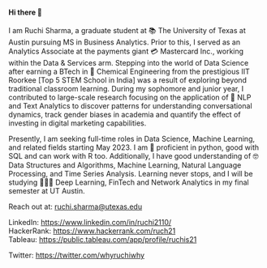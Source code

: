 #### Hi there 👋

I am Ruchi Sharma, a graduate student at 📚 The University of Texas at Austin pursuing MS in Business Analytics. Prior to this, I served as an Analytics Associate at the payments giant 💳 Mastercard Inc., working within the Data & Services arm. Stepping into the world of Data Science after earning a BTech in 🧪 Chemical Engineering from the prestigious IIT Roorkee [Top 5 STEM School in India] was a result of exploring beyond traditional classroom learning. During my sophomore and junior year, I contributed to large-scale research focusing on the application of 💬 NLP and Text Analytics to discover patterns for understanding conversational dynamics, track gender biases in academia and quantify the effect of investing in digital marketing capabilities. 

Presently, I am seeking full-time roles in Data Science, Machine Learning, and related fields starting May 2023. I am 👔 proficient in python, good with SQL and can work with R too. Additionally, I have good understanding of 🤓 Data Structures and Algorithms, Machine Learning, Natural Language Processing, and Time Series Analysis. Learning never stops, and I will be studying 👩🏻‍🎓 Deep Learning, FinTech and Network Analytics in my final semester at UT Austin. 

Reach out at: ruchi.sharma@utexas.edu  

LinkedIn: https://www.linkedin.com/in/ruchi2110/  \
HackerRank: https://www.hackerrank.com/ruch21 \
Tableau: https://public.tableau.com/app/profile/ruchis21

Twitter: https://twitter.com/whyruchiwhy 

<!--
**honeybadger21/honeybadger21** is a ✨ _special_ ✨ repository because its `README.md` (this file) appears on your GitHub profile.

Here are some ideas to get you started:

- 🔭 I’m currently working on ...
- 🌱 I’m currently learning ...
- 👯 I’m looking to collaborate on ...
- 🤔 I’m looking for help with ...
- 💬 Ask me about ...
- 📫 How to reach me: ...
- 😄 Pronouns: ...
- ⚡ Fun fact: ...
-->
